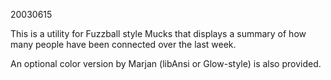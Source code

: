 20030615

This is a utility for Fuzzball style Mucks that displays a summary of how many people have been connected over the last week.

An optional color version by Marjan (libAnsi or Glow-style) is also provided.
